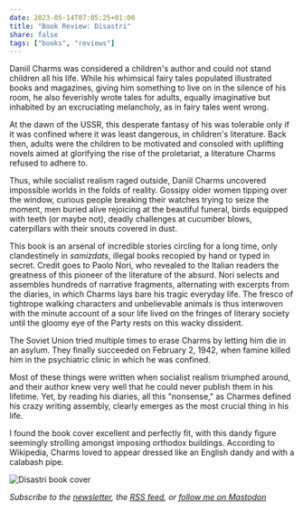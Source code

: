 ```yaml
---
date: 2023-05-14T07:05:25+01:00
title: "Book Review: Disastri"
share: false
tags: ["books", "reviews"]
---
```

Daniil Charms was considered a children's author and could not stand children all his life. While his whimsical fairy
tales populated illustrated books and magazines, giving him something to live on in the silence of his room, he also
feverishly wrote tales for adults, equally imaginative but inhabited by an excruciating melancholy, as in fairy tales went
wrong. 

At the dawn of the USSR, this desperate fantasy of his was tolerable only if it was confined where it was least
dangerous, in children's literature. Back then, adults were the children to be motivated and consoled with uplifting
novels aimed at glorifying the rise of the proletariat, a literature Charms refused to adhere to.

Thus, while socialist realism raged outside, Daniil Charms uncovered impossible worlds in the folds of reality. Gossipy
older women tipping over the window, curious people breaking their watches trying to seize the moment, men buried alive
rejoicing at the beautiful funeral, birds equipped with teeth (or maybe not), deadly challenges at cucumber blows,
caterpillars with their snouts covered in dust. 

This book is an arsenal of incredible stories circling for a long time, only clandestinely in *samizdats*, illegal books
recopied by hand or typed in secret. Credit goes to Paolo Nori, who revealed to the Italian readers the greatness of
this pioneer of the literature of the absurd. Nori selects and assembles hundreds of narrative fragments, alternating
with excerpts from the diaries, in which Charms lays bare his tragic everyday life. The fresco of tightrope walking
characters and unbelievable animals is thus interwoven with the minute account of a sour life lived on the fringes of
literary society until the gloomy eye of the Party rests on this wacky dissident. 

The Soviet Union tried multiple times to erase Charms by letting him die in an asylum. They finally succeeded on
February 2, 1942, when famine killed him in the psychiatric clinic in which he was confined.

Most of these things were written when socialist realism triumphed around, and their author knew very well that he could
never publish them in his lifetime. Yet, by reading his diaries, all this "nonsense," as Charmes defined his crazy
writing assembly, clearly emerges as the most crucial thing in his life.

I found the book cover excellent and perfectly fit, with this dandy figure seemingly strolling amongst imposing orthodox
buildings. According to Wikipedia, Charms loved to appear dressed like an English dandy and with a calabash pipe.

![Disastri book cover](/images/disastri-book-cover.jpg)

*Subscribe to the [newsletter][nl], the [RSS feed][rss], or [follow me on Mastodon][m]*

 [rss]: https://nicolaiarocci.com/index.xml
 [m]: https://fosstodon.org/@nicola
 [nl]: https://nicolaiarocci.substack.com
